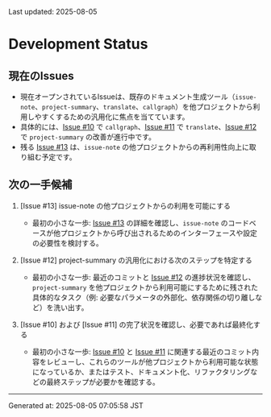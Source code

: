 Last updated: 2025-08-05

# Development Status

## 現在のIssues
- 現在オープンされているIssueは、既存のドキュメント生成ツール（`issue-note`、`project-summary`、`translate`、`callgraph`）を他プロジェクトから利用しやすくするための汎用化に焦点を当てています。
- 具体的には、[Issue #10](issue-notes/10.md) で `callgraph`、[Issue #11](issue-notes/11.md) で `translate`、[Issue #12](issue-notes/12.md) で `project-summary` の改善が進行中です。
- 残る [Issue #13](issue-notes/13.md) は、`issue-note` の他プロジェクトからの再利用性向上に取り組む予定です。

## 次の一手候補
1. [Issue #13] issue-note の他プロジェクトからの利用を可能にする
   - 最初の小さな一歩: [Issue #13](issue-notes/13.md) の詳細を確認し、`issue-note` のコードベースが他プロジェクトから呼び出されるためのインターフェースや設定の必要性を検討する。

2. [Issue #12] project-summary の汎用化における次のステップを特定する
   - 最初の小さな一歩: 最近のコミットと [Issue #12](issue-notes/12.md) の進捗状況を確認し、`project-summary` を他プロジェクトから利用可能にするために残された具体的なタスク（例: 必要なパラメータの外部化、依存関係の切り離しなど）を洗い出す。

3. [Issue #10] および [Issue #11] の完了状況を確認し、必要であれば最終化する
   - 最初の小さな一歩: [Issue #10](issue-notes/10.md) と [Issue #11](issue-notes/11.md) に関連する最近のコミット内容をレビューし、これらのツールが他プロジェクトから利用可能な状態になっているか、またはテスト、ドキュメント化、リファクタリングなどの最終ステップが必要かを確認する。

---
Generated at: 2025-08-05 07:05:58 JST
